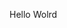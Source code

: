 Hello Wolrd


































































































































































































































































































































































































































































































































































































































































































































































































































































































































































































































































































































































































































































































































































































































































































































































































































































































































































































































































































































































































































































































































































































































































































































































































































































































































































































































































































































































































































































































































































































